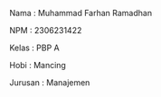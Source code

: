 Nama : Muhammad Farhan Ramadhan

NPM : 2306231422

Kelas : PBP A

Hobi : Mancing

Jurusan : Manajemen